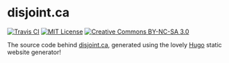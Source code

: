 # disjoint.ca

[![Travis CI](https://img.shields.io/travis/marvinpinto/disjoint.ca/master.svg?style=flat-square)](https://travis-ci.org/marvinpinto/disjoint.ca)
[![MIT License](https://img.shields.io/badge/license-MIT-brightgreen.svg?style=flat-square)](content/page/license.md)
[![Creative Commons BY-NC-SA 3.0](https://img.shields.io/badge/license-CC--BY--NC--SA%203.0-brightgreen.svg?style=flat-square)](content/page/license.md)

The source code behind [disjoint.ca](https://www.disjoint.ca), generated using
the lovely [Hugo](http://http://gohugo.io) static website generator!
